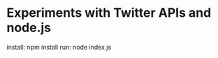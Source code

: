 Experiments with Twitter APIs and node.js
=========================================

install: npm install
run: node index.js
